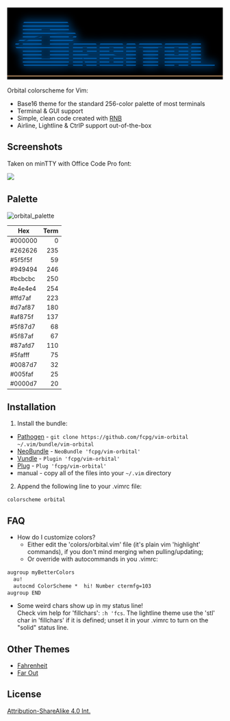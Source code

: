 ![Orbital](img/orbital.png)

Orbital colorscheme for Vim:

- Base16 theme for the standard 256-color palette of most terminals
- Terminal & GUI support
- Simple, clean code created with [RNB](https://gist.github.com/5cd2f4ec222805f49eca.git)
- Airline, Lightline & CtrlP support out-of-the-box

Screenshots
------------
Taken on minTTY with Office Code Pro font:

[![](img/orbital_vim_thumb.png)](img/orbital_vim.png)


Palette
--------
![orbital_palette](img/orbital_palette.png)

|  Hex  | Term |
|-------|-----:|
|#000000|     0|
|#262626|   235|
|#5f5f5f|    59|
|#949494|   246|
|#bcbcbc|   250|
|#e4e4e4|   254|
|#ffd7af|   223|
|#d7af87|   180|
|#af875f|   137|
|#5f87d7|    68|
|#5f87af|    67|
|#87afd7|   110|
|#5fafff|    75|
|#0087d7|    32|
|#005faf|    25|
|#0000d7|    20|
                
Installation
-------------
1. Install the bundle:
  *  [Pathogen][1] - `git clone https://github.com/fcpg/vim-orbital ~/.vim/bundle/vim-orbital`
  *  [NeoBundle][2] - `NeoBundle 'fcpg/vim-orbital'`
  *  [Vundle][3] - `Plugin 'fcpg/vim-orbital'`
  *  [Plug][4] - `Plug 'fcpg/vim-orbital'`
  *  manual - copy all of the files into your `~/.vim` directory
2. Append the following line to your .vimrc file:
```VimL
colorscheme orbital
```

FAQ
----
- How do I customize colors?  
  *  Either edit the 'colors/orbital.vim' file (it's plain vim 'highlight' commands), if you don't mind merging when pulling/updating;
  *  Or override with autocommands in you .vimrc:
```VimL
augroup myBetterColors
  au!
  autocmd ColorScheme *  hi! Number ctermfg=103
augroup END
```
- Some weird chars show up in my status line!  
  Check vim help for 'fillchars': `:h 'fcs`. The lightline theme use the 'stl'
  char in 'fillchars' if it is defined; unset it in your .vimrc to turn on the 
  "solid" status line.

Other Themes
-------------
- [Fahrenheit](https://github.com/fcpg/vim-fahrenheit)
- [Far Out](https://github.com/fcpg/vim-farout)

License
--------
[Attribution-ShareAlike 4.0 Int.](https://creativecommons.org/licenses/by-sa/4.0/)

[1]: https://github.com/tpope/vim-pathogen
[2]: https://github.com/Shougo/neobundle.vim
[3]: https://github.com/gmarik/vundle
[4]: https://github.com/junegunn/vim-plug
